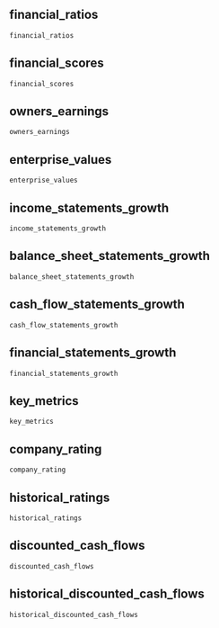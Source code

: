 ## financial\_ratios
```@docs
financial_ratios
```

## financial\_scores
```@docs
financial_scores
```

## owners\_earnings
```@docs
owners_earnings
```

## enterprise\_values
```@docs
enterprise_values
```

## income\_statements\_growth
```@docs
income_statements_growth
```

## balance\_sheet\_statements\_growth
```@docs
balance_sheet_statements_growth
```

## cash\_flow\_statements\_growth
```@docs
cash_flow_statements_growth
```

## financial\_statements\_growth
```@docs
financial_statements_growth
```

## key\_metrics
```@docs
key_metrics
```

## company\_rating
```@docs
company_rating
```

## historical\_ratings
```@docs
historical_ratings
```

## discounted\_cash\_flows
```@docs
discounted_cash_flows
```

## historical\_discounted\_cash\_flows
```@docs
historical_discounted_cash_flows
```
